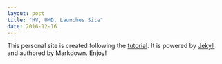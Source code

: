```yaml
---
layout: post
title: "HV, UMD, Launches Site"
date: 2016-12-16
---
```


This personal site is created following the <a href="http://jmcglone.com/guides/github-pages/#">tutorial</a>.
It is powered by [Jekyll](http://jekyllrb.com) and authored by Markdown. Enjoy!
